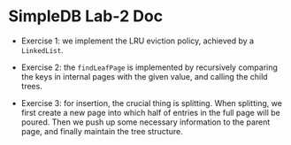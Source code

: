 # SimpleDB Lab-2 Doc

- Exercise 1: we implement the LRU eviction policy, achieved by a `LinkedList`.
  
- Exercise 2: the `findLeafPage` is implemented by recursively comparing the keys in internal pages with the given value, and calling the child trees.

- Exercise 3: for insertion, the crucial thing is splitting. When splitting, we first create a new page into which half of entries in the full page will be poured. Then we push up some necessary information to the parent page, and finally maintain the tree structure. 